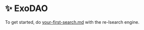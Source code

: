 # ✨ ExoDAO

To get started, do [your-first-search.md](../re-isearch/quick-start-guide/your-first-search.md "mention") with the re-Isearch engine.

